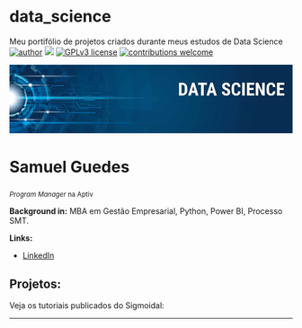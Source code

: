 # data_science
Meu portifólio de projetos criados durante meus estudos de Data Science
[![author](https://img.shields.io/badge/author-carlosfab-red.svg)](https://www.linkedin.com/in/carlosfab) [![](https://img.shields.io/badge/python-3.7+-blue.svg)](https://www.python.org/downloads/release/python-365/) [![GPLv3 license](https://img.shields.io/badge/License-GPLv3-blue.svg)](http://perso.crans.org/besson/LICENSE.html) [![contributions welcome](https://img.shields.io/badge/contributions-welcome-brightgreen.svg?style=flat)](https://github.com/carlosfab/data_science/issues)

<p align="center">
  <img src="banner.png" >
</p>

# Samuel Guedes
<sub>*Program Manager* na Aptiv</sub>


**Background in:** MBA em Gestão Empresarial, Python, Power BI, Processo SMT.

**Links:**
* [LinkedIn](https://www.linkedin.com/in/samuelguedes;)


## Projetos:
Veja os tutoriais publicados do Sigmoidal:


---





